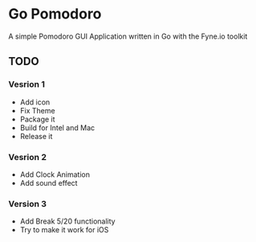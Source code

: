 # Go Pomodoro

A simple Pomodoro GUI Application written in Go with the Fyne.io toolkit

## TODO

### Vesrion 1
- Add icon
- Fix Theme
- Package it 
- Build for Intel and Mac
- Release it

### Vesrion 2 
- Add Clock Animation
- Add sound effect

### Version 3
- Add Break 5/20 functionality
- Try to make it work for iOS
